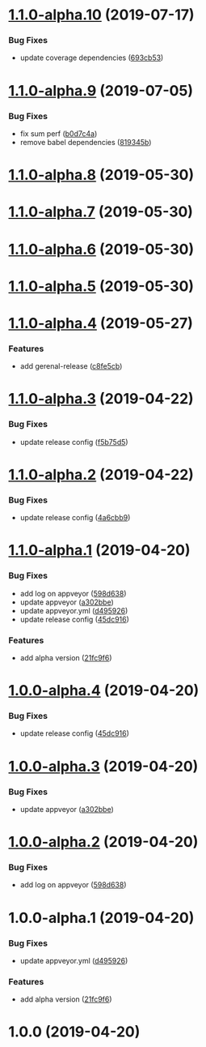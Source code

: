 # [1.1.0-alpha.10](https://github.com/billowz/ts.pt/compare/v1.1.0-alpha.9@alpha...v1.1.0-alpha.10@alpha ) (2019-07-17)

### Bug Fixes

* update coverage dependencies ([693cb53](https://github.com/billowz/ts.pt/commit/693cb53 ))

# [1.1.0-alpha.9](https://github.com/billowz/ts.pt/compare/v1.1.0-alpha.8@alpha...v1.1.0-alpha.9@alpha ) (2019-07-05)

### Bug Fixes

* fix sum perf ([b0d7c4a](https://github.com/billowz/ts.pt/commit/b0d7c4a ))
* remove babel dependencies ([819345b](https://github.com/billowz/ts.pt/commit/819345b ))

# [1.1.0-alpha.8](https://github.com/billowz/ts.pt/compare/v1.1.0-alpha.7@alpha...v1.1.0-alpha.8@alpha ) (2019-05-30)

# [1.1.0-alpha.7](https://github.com/billowz/ts.pt/compare/v1.1.0-alpha.6@alpha...v1.1.0-alpha.7@alpha ) (2019-05-30)

# [1.1.0-alpha.6](https://github.com/billowz/ts.pt/compare/v1.1.0-alpha.5@alpha...v1.1.0-alpha.6@alpha ) (2019-05-30)

# [1.1.0-alpha.5](https://github.com/billowz/ts.pt/compare/v1.1.0-alpha.4@alpha...v1.1.0-alpha.5@alpha ) (2019-05-30)

# [1.1.0-alpha.4](https://github.com/billowz/ts.pt/compare/v1.1.0-alpha.3@alpha...v1.1.0-alpha.4@alpha ) (2019-05-27)

### Features

* add gerenal-release ([c8fe5cb](https://github.com/billowz/ts.pt/commit/c8fe5cb ))

# [1.1.0-alpha.3](https://github.com/billowz/ts.pt/compare/v1.1.0-alpha.2@alpha...v1.1.0-alpha.3@alpha) (2019-04-22)


### Bug Fixes

* update release config ([f5b75d5](https://github.com/billowz/ts.pt/commit/f5b75d5))

# [1.1.0-alpha.2](https://github.com/billowz/ts.pt/compare/v1.1.0-alpha.1@alpha...v1.1.0-alpha.2@alpha) (2019-04-22)


### Bug Fixes

* update release config ([4a6cbb9](https://github.com/billowz/ts.pt/commit/4a6cbb9))

# [1.1.0-alpha.1](https://github.com/billowz/ts.pt/compare/v1.0.0...v1.1.0-alpha.1@alpha) (2019-04-20)


### Bug Fixes

* add log on appveyor ([598d638](https://github.com/billowz/ts.pt/commit/598d638))
* update appveyor ([a302bbe](https://github.com/billowz/ts.pt/commit/a302bbe))
* update appveyor.yml ([d495926](https://github.com/billowz/ts.pt/commit/d495926))
* update release config ([45dc916](https://github.com/billowz/ts.pt/commit/45dc916))


### Features

* add alpha version ([21fc9f6](https://github.com/billowz/ts.pt/commit/21fc9f6))

# [1.0.0-alpha.4](https://github.com/billowz/ts.pt/compare/v1.0.0-alpha.3@alpha...v1.0.0-alpha.4@alpha) (2019-04-20)


### Bug Fixes

* update release config ([45dc916](https://github.com/billowz/ts.pt/commit/45dc916))

# [1.0.0-alpha.3](https://github.com/billowz/ts.pt/compare/v1.0.0-alpha.2@alpha...v1.0.0-alpha.3@alpha) (2019-04-20)


### Bug Fixes

* update appveyor ([a302bbe](https://github.com/billowz/ts.pt/commit/a302bbe))

# [1.0.0-alpha.2](https://github.com/billowz/ts.pt/compare/v1.0.0-alpha.1@alpha...v1.0.0-alpha.2@alpha) (2019-04-20)


### Bug Fixes

* add log on appveyor ([598d638](https://github.com/billowz/ts.pt/commit/598d638))

# 1.0.0-alpha.1 (2019-04-20)


### Bug Fixes

* update appveyor.yml ([d495926](https://github.com/billowz/ts.pt/commit/d495926))


### Features

* add alpha version ([21fc9f6](https://github.com/billowz/ts.pt/commit/21fc9f6))

# 1.0.0 (2019-04-20)
